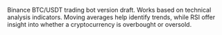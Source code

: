 Binance BTC/USDT trading bot version draft.
Works based on technical analysis indicators.
Moving averages help identify trends, while RSI offer insight into whether a cryptocurrency is overbought or oversold.
